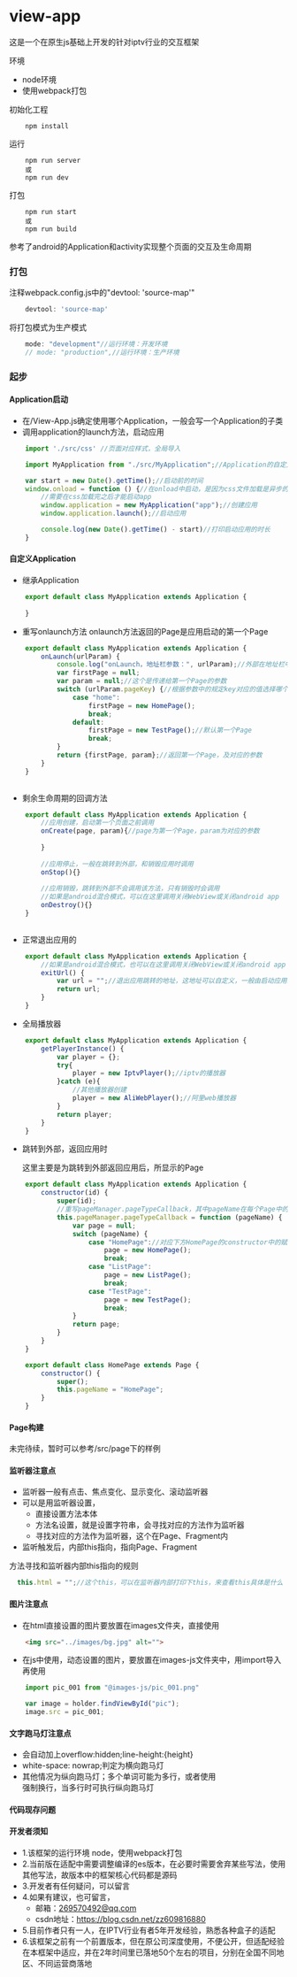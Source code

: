 # view-app
这是一个在原生js基础上开发的针对iptv行业的交互框架

环境
* node环境
* 使用webpack打包

初始化工程
```
    npm install
```

运行
```
    npm run server
    或
    npm run dev
```

打包
```
    npm run start
    或
    npm run build
```

参考了android的Application和activity实现整个页面的交互及生命周期


### 打包
注释webpack.config.js中的"devtool: 'source-map'"
```javascript
    devtool: 'source-map'
```

将打包模式为生产模式
```javascript
    mode: "development"//运行环境：开发环境
    // mode: "production",//运行环境：生产环境
```

### 起步
#### Application启动

* 在/View-App.js确定使用哪个Application，一般会写一个Application的子类
* 调用application的launch方法，启动应用

```javascript
    import './src/css' //页面对应样式，全局导入

    import MyApplication from "./src/MyApplication";//Application的自定义子类

    var start = new Date().getTime();//启动前的时间
    window.onload = function () {//在onload中启动，是因为css文件加载是异步的
        //需要在css加载完之后才能启动app
        window.application = new MyApplication("app");//创建应用
        window.application.launch();//启动应用

        console.log(new Date().getTime() - start)//打印启动应用的时长
    }
```

#### 自定义Application

* 继承Application
```javascript
    export default class MyApplication extends Application {
    
    }
```

* 重写onlaunch方法
  onlaunch方法返回的Page是应用启动的第一个Page
```javascript
    export default class MyApplication extends Application {
        onLaunch(urlParam) {
            console.log("onLaunch，地址栏参数：", urlParam);//外部在地址栏中传递的参数
            var firstPage = null;
            var param = null;//这个是传递给第一个Page的参数
            switch (urlParam.pageKey) {//根据参数中的规定key对应的值选择哪个Page是第一个Page
                case "home":
                    firstPage = new HomePage();
                    break;
                default:
                    firstPage = new TestPage();//默认第一个Page
                    break;
            }
            return {firstPage, param};//返回第一个Page，及对应的参数
        }
    }
    
```

* 剩余生命周期的回调方法
```javascript
    export default class MyApplication extends Application {
        //应用创建，启动第一个页面之前调用
        onCreate(page, param){//page为第一个Page，param为对应的参数
            
        }
    
        //应用停止，一般在跳转到外部，和销毁应用时调用
        onStop(){}
    
        //应用销毁，跳转到外部不会调用该方法，只有销毁时会调用
        //如果是android混合模式，可以在这里调用关闭WebView或关闭android app
        onDestroy(){}
    }
    
```

* 正常退出应用的

```javascript
    export default class MyApplication extends Application {
        //如果是android混合模式，也可以在这里调用关闭WebView或关闭android app
        exitUrl() {
            var url = "";//退出应用跳转的地址，这地址可以自定义，一般由启动应用时，地址栏中的参数，比如：backUrl、returnUrl等
            return url;
        }
    }
```

* 全局播放器

```javascript
    export default class MyApplication extends Application {
        getPlayerInstance() {
            var player = {};
            try{
                player = new IptvPlayer();//iptv的播放器
            }catch (e){
                //其他播放器创建
                player = new AliWebPlayer();//阿里web播放器
            }
            return player;
        }
    }
```

* 跳转到外部，返回应用时

  这里主要是为跳转到外部返回应用后，所显示的Page
```javascript
    export default class MyApplication extends Application {
        constructor(id) {
            super(id);
            //重写pageManager.pageTypeCallback，其中pageName在每个Page中的pageName对应
            this.pageManager.pageTypeCallback = function (pageName) {
                var page = null;
                switch (pageName) {
                    case "HomePage"://对应下方HomePage的constructor中的赋值的pageName
                        page = new HomePage();
                        break;
                    case "ListPage":
                        page = new ListPage();
                        break;
                    case "TestPage":
                        page = new TestPage();
                        break;
                }
                return page;
            }
        }
    }
```

```javascript
    export default class HomePage extends Page {
        constructor() {
            super();
            this.pageName = "HomePage";
        }
    }
```

#### Page构建
未完待续，暂时可以参考/src/page下的样例




#### 监听器注意点

* 监听器一般有点击、焦点变化、显示变化、滚动监听器
* 可以是用监听器设置，
  * 直接设置方法本体
  * 方法名设置，就是设置字符串，会寻找对应的方法作为监听器
  * 寻找对应的方法作为监听器，这个在Page、Fragment内
* 监听触发后，内部this指向，指向Page、Fragment

方法寻找和监听器内部this指向的规则
```javascript
  this.html = "";//这个this，可以在监听器内部打印下this，来查看this具体是什么
```


#### 图片注意点

* 在html直接设置的图片要放置在images文件夹，直接使用
```html
    <img src="../images/bg.jpg" alt="">
```

* 在js中使用，动态设置的图片，要放置在images-js文件夹中，用import导入再使用
```javascript
    import pic_001 from "@images-js/pic_001.png"

    var image = holder.findViewById("pic");
    image.src = pic_001;
```

#### 文字跑马灯注意点

* 会自动加上overflow:hidden;line-height:{height}
* white-space: nowrap;判定为横向跑马灯
* 其他情况为纵向跑马灯；多个单词可能为多行，或者使用<br>强制换行，当多行时可执行纵向跑马灯

#### 代码现存问题


#### 开发者须知

* 1.该框架的运行环境 node，使用webpack打包
* 2.当前版在适配中需要调整编译的es版本，在必要时需要舍弃某些写法，使用其他写法，故版本中的框架核心代码都是源码
* 3.开发者有任何疑问，可以留言
* 4.如果有建议，也可留言，
  * 邮箱：269570492@qq.com
  * csdn地址：https://blog.csdn.net/zz609816880
* 5.目前作者只有一人，在IPTV行业有者5年开发经验，熟悉各种盒子的适配
* 6.该框架之前有一个前置版本，但在原公司深度使用，不便公开，但适配经验在本框架中适应，并在2年时间里已落地50个左右的项目，分别在全国不同地区、不同运营商落地

